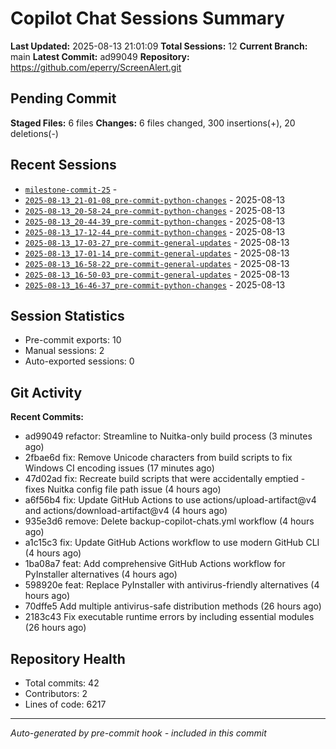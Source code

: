 # Copilot Chat Sessions Summary

**Last Updated:** 2025-08-13 21:01:09
**Total Sessions:** 12
**Current Branch:** main
**Latest Commit:** ad99049
**Repository:** https://github.com/eperry/ScreenAlert.git

## Pending Commit

**Staged Files:** 6 files
**Changes:**  6 files changed, 300 insertions(+), 20 deletions(-)

## Recent Sessions

- [`milestone-commit-25`](C:/Users/Ed/OneDrive/Documents/Development/ScreenAlert/docs/copilot-chats/milestone-commit-25.md) - 
- [`2025-08-13_21-01-08_pre-commit-python-changes`](C:/Users/Ed/OneDrive/Documents/Development/ScreenAlert/docs/copilot-chats/2025-08-13_21-01-08_pre-commit-python-changes.md) - 2025-08-13
- [`2025-08-13_20-58-24_pre-commit-python-changes`](C:/Users/Ed/OneDrive/Documents/Development/ScreenAlert/docs/copilot-chats/2025-08-13_20-58-24_pre-commit-python-changes.md) - 2025-08-13
- [`2025-08-13_20-44-39_pre-commit-python-changes`](C:/Users/Ed/OneDrive/Documents/Development/ScreenAlert/docs/copilot-chats/2025-08-13_20-44-39_pre-commit-python-changes.md) - 2025-08-13
- [`2025-08-13_17-12-44_pre-commit-python-changes`](C:/Users/Ed/OneDrive/Documents/Development/ScreenAlert/docs/copilot-chats/2025-08-13_17-12-44_pre-commit-python-changes.md) - 2025-08-13
- [`2025-08-13_17-03-27_pre-commit-general-updates`](C:/Users/Ed/OneDrive/Documents/Development/ScreenAlert/docs/copilot-chats/2025-08-13_17-03-27_pre-commit-general-updates.md) - 2025-08-13
- [`2025-08-13_17-01-14_pre-commit-general-updates`](C:/Users/Ed/OneDrive/Documents/Development/ScreenAlert/docs/copilot-chats/2025-08-13_17-01-14_pre-commit-general-updates.md) - 2025-08-13
- [`2025-08-13_16-58-22_pre-commit-general-updates`](C:/Users/Ed/OneDrive/Documents/Development/ScreenAlert/docs/copilot-chats/2025-08-13_16-58-22_pre-commit-general-updates.md) - 2025-08-13
- [`2025-08-13_16-50-03_pre-commit-general-updates`](C:/Users/Ed/OneDrive/Documents/Development/ScreenAlert/docs/copilot-chats/2025-08-13_16-50-03_pre-commit-general-updates.md) - 2025-08-13
- [`2025-08-13_16-46-37_pre-commit-python-changes`](C:/Users/Ed/OneDrive/Documents/Development/ScreenAlert/docs/copilot-chats/2025-08-13_16-46-37_pre-commit-python-changes.md) - 2025-08-13

## Session Statistics

- Pre-commit exports: 10
- Manual sessions: 2
- Auto-exported sessions: 0

## Git Activity

**Recent Commits:**
- ad99049 refactor: Streamline to Nuitka-only build process (3 minutes ago)
- 2fbae6d fix: Remove Unicode characters from build scripts to fix Windows CI encoding issues (17 minutes ago)
- 47d02ad fix: Recreate build scripts that were accidentally emptied - fixes Nuitka config file path issue (4 hours ago)
- a6f56b4 fix: Update GitHub Actions to use actions/upload-artifact@v4 and actions/download-artifact@v4 (4 hours ago)
- 935e3d6 remove: Delete backup-copilot-chats.yml workflow (4 hours ago)
- a1c15c3 fix: Update GitHub Actions workflow to use modern GitHub CLI (4 hours ago)
- 1ba08a7 feat: Add comprehensive GitHub Actions workflow for PyInstaller alternatives (4 hours ago)
- 598920e feat: Replace PyInstaller with antivirus-friendly alternatives (4 hours ago)
- 70dffe5 Add multiple antivirus-safe distribution methods (26 hours ago)
- 2183c43 Fix executable runtime errors by including essential modules (26 hours ago)

## Repository Health

- Total commits: 42
- Contributors: 2
- Lines of code: 6217

---
*Auto-generated by pre-commit hook - included in this commit*
